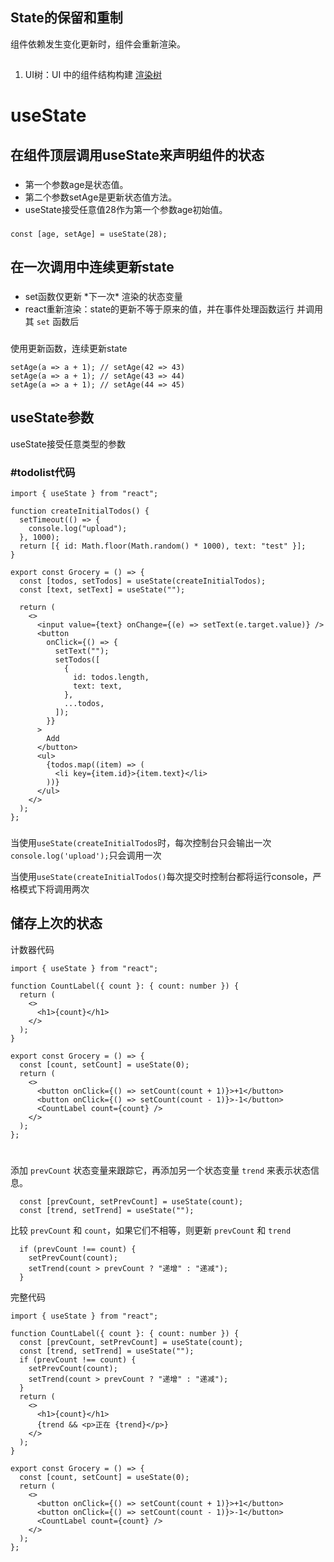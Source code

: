 ## State的保留和重制

组件依赖发生变化更新时，组件会重新渲染。

## #

1. UI树：UI 中的组件结构构建 [渲染树](https://zh-hans.react.dev/learn/understanding-your-ui-as-a-tree#the-render-tree)



# useState

## **在组件顶层调用useState来声明组件的状态**

### #

- 第一个参数age是状态值。
- 第二个参数setAge是更新状态值方法。
- useState接受任意值28作为第一个参数age初始值。

### #

```
const [age, setAge] = useState(28);
```

## 在一次调用中连续更新state

### #

- set函数仅更新 \*下一次\* 渲染的状态变量
- react重新渲染：state的更新不等于原来的值，并在事件处理函数运行 并调用其 `set` 函数后

### # 

使用更新函数，连续更新state

```tsx
setAge(a => a + 1); // setAge(42 => 43)
setAge(a => a + 1); // setAge(43 => 44)
setAge(a => a + 1); // setAge(44 => 45)
```

## useState参数

useState接受任意类型的参数

### #todolist代码

```tsx
import { useState } from "react";

function createInitialTodos() {
  setTimeout(() => {
    console.log("upload");
  }, 1000);
  return [{ id: Math.floor(Math.random() * 1000), text: "test" }];
}

export const Grocery = () => {
  const [todos, setTodos] = useState(createInitialTodos);
  const [text, setText] = useState("");

  return (
    <>
      <input value={text} onChange={(e) => setText(e.target.value)} />
      <button
        onClick={() => {
          setText("");
          setTodos([
            {
              id: todos.length,
              text: text,
            },
            ...todos,
          ]);
        }}
      >
        Add
      </button>
      <ul>
        {todos.map((item) => (
          <li key={item.id}>{item.text}</li>
        ))}
      </ul>
    </>
  );
};

```



### #

当使用`useState(createInitialTodos`时，每次控制台只会输出一次`console.log('upload');`只会调用一次

当使用`useState(createInitialTodos()`每次提交时控制台都将运行console，严格模式下将调用两次

## 储存上次的状态

计数器代码

```tsx
import { useState } from "react";

function CountLabel({ count }: { count: number }) {
  return (
    <>
      <h1>{count}</h1>
    </>
  );
}

export const Grocery = () => {
  const [count, setCount] = useState(0);
  return (
    <>
      <button onClick={() => setCount(count + 1)}>+1</button>
      <button onClick={() => setCount(count - 1)}>-1</button>
      <CountLabel count={count} />
    </>
  );
};

```



#

添加 `prevCount` 状态变量来跟踪它，再添加另一个状态变量 `trend` 来表示状态信息。

```tsx
  const [prevCount, setPrevCount] = useState(count);
  const [trend, setTrend] = useState("");
```



比较 `prevCount` 和 `count`，如果它们不相等，则更新 `prevCount` 和 `trend`

```tsx
  if (prevCount !== count) {
    setPrevCount(count);
    setTrend(count > prevCount ? "递增" : "递减");
  }
```

完整代码

```tsx
import { useState } from "react";

function CountLabel({ count }: { count: number }) {
  const [prevCount, setPrevCount] = useState(count);
  const [trend, setTrend] = useState("");
  if (prevCount !== count) {
    setPrevCount(count);
    setTrend(count > prevCount ? "递增" : "递减");
  }
  return (
    <>
      <h1>{count}</h1>
      {trend && <p>正在 {trend}</p>}
    </>
  );
}

export const Grocery = () => {
  const [count, setCount] = useState(0);
  return (
    <>
      <button onClick={() => setCount(count + 1)}>+1</button>
      <button onClick={() => setCount(count - 1)}>-1</button>
      <CountLabel count={count} />
    </>
  );
};

```

#

